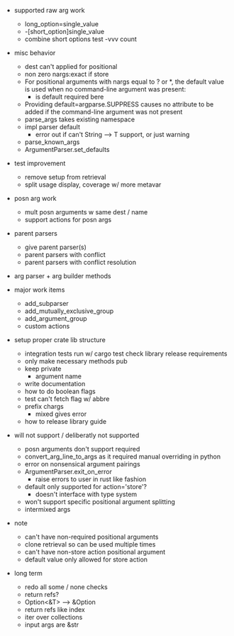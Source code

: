 - supported raw arg work
    - long_option=single_value
    - -[short_option]single_value
    - combine short options
        test -vvv count
- misc behavior    
    - dest can't applied for positional
    - non zero nargs:exact if store
    - For positional arguments with nargs equal to ? or *, the default value is used when no command-line argument was present:
        - is default required bere
    - Providing default=argparse.SUPPRESS causes no attribute to be added if the command-line argument was not present
    - parse_args takes existing namespace
    - impl parser default
        - error out if can't String --> T support, or just warning
    - parse_known_args
    - ArgumentParser.set_defaults
- test improvement
    - remove setup from retrieval 
    - split usage display, coverage w/ more metavar
- posn arg work
    - mult posn arguments w same dest / name
    - support actions for posn args
- parent parsers
    - give parent parser(s)
    - parent parsers with conflict
    - parent parsers with conflict resolution
- arg parser + arg builder methods
- major work items
    - add_subparser
    - add_mutually_exclusive_group
    - add_argument_group
    - custom actions
- setup proper crate lib structure
    - integration tests run w/ cargo test
     check library release requirements
    - only make necessary methods pub
    - keep private
        - argument name
    - write documentation
    - how to do boolean flags
    - test can't fetch flag w/ abbre
    - prefix chargs
        - mixed gives error
    - how to release library guide

- will not support / deliberatly not supported
    - posn arguments don't support required
    - convert_arg_line_to_args as it required manual overriding in python
    - error on nonsensical argument pairings
    - ArgumentParser.exit_on_error
        - raise errors to user in rust like fashion
    - default only supported for action='store'?
        - doesn't interface with type system
    - won't support specific positional argument splitting 
    - intermixed args

- note
    - can't have non-required positional arguments
    - clone retrieval so can be used multiple times
    - can't have non-store action positional argument 
    - default value only allowed for store action

- long term
    - redo all some / none checks
    - return refs?
    - Option<&T> --> &Option<T>
    - return refs like index
    - iter over collections
    - input args are &str